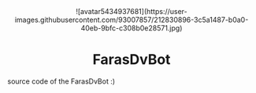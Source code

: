 <div align="center">
![avatar5434937681](https://user-images.githubusercontent.com/93007857/212830896-3c5a1487-b0a0-40eb-9bfc-c308b0e28571.jpg)

# FarasDvBot
</div>
source code of the FarasDvBot :)
